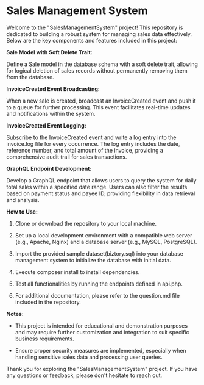 # Sales Management System

Welcome to the "SalesManagementSystem" project! This repository is dedicated to building a robust system for managing sales data effectively. Below are the key components and features included in this project:

**Sale Model with Soft Delete Trait:**

Define a Sale model in the database schema with a soft delete trait, allowing for logical deletion of sales records without permanently removing them from the database.

**InvoiceCreated Event Broadcasting:**

When a new sale is created, broadcast an InvoiceCreated event and push it to a queue for further processing. This event facilitates real-time updates and notifications within the system.

**InvoiceCreated Event Logging:**

Subscribe to the InvoiceCreated event and write a log entry into the invoice.log file for every occurrence. The log entry includes the date, reference number, and total amount of the invoice, providing a comprehensive audit trail for sales transactions.

**GraphQL Endpoint Development:**

Develop a GraphQL endpoint that allows users to query the system for daily total sales within a specified date range. Users can also filter the results based on payment status and payee ID, providing flexibility in data retrieval and analysis.

**How to Use:**

1. Clone or download the repository to your local machine.

2. Set up a local development environment with a compatible web server (e.g., Apache, Nginx) and a database server (e.g., MySQL, PostgreSQL).

3. Import the provided sample dataset(biztory.sql) into your database management system to initialize the database with initial data.

4. Execute composer install to install dependencies.

5. Test all functionalities by running the endpoints defined in api.php.

6. For additional documentation, please refer to the question.md file included in the repository.


**Notes:**

- This project is intended for educational and demonstration purposes and may require further customization and integration to suit specific business requirements.

- Ensure proper security measures are implemented, especially when handling sensitive sales data and processing user queries.

Thank you for exploring the "SalesManagementSystem" project. If you have any questions or feedback, please don't hesitate to reach out.
